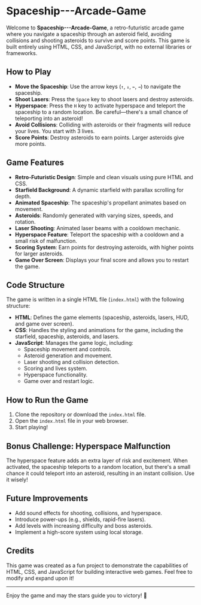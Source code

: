 # Spaceship---Arcade-Game

Welcome to **Spaceship---Arcade-Game**, a retro-futuristic arcade game where you navigate a spaceship through an asteroid field, avoiding collisions and shooting asteroids to survive and score points. This game is built entirely using HTML, CSS, and JavaScript, with no external libraries or frameworks.

## How to Play

- **Move the Spaceship**: Use the arrow keys (`↑`, `↓`, `←`, `→`) to navigate the spaceship.
- **Shoot Lasers**: Press the `Space` key to shoot lasers and destroy asteroids.
- **Hyperspace**: Press the `H` key to activate hyperspace and teleport the spaceship to a random location. Be careful—there's a small chance of teleporting into an asteroid!
- **Avoid Collisions**: Colliding with asteroids or their fragments will reduce your lives. You start with 3 lives.
- **Score Points**: Destroy asteroids to earn points. Larger asteroids give more points.

## Game Features

- **Retro-Futuristic Design**: Simple and clean visuals using pure HTML and CSS.
- **Starfield Background**: A dynamic starfield with parallax scrolling for depth.
- **Animated Spaceship**: The spaceship's propellant animates based on movement.
- **Asteroids**: Randomly generated with varying sizes, speeds, and rotation.
- **Laser Shooting**: Animated laser beams with a cooldown mechanic.
- **Hyperspace Feature**: Teleport the spaceship with a cooldown and a small risk of malfunction.
- **Scoring System**: Earn points for destroying asteroids, with higher points for larger asteroids.
- **Game Over Screen**: Displays your final score and allows you to restart the game.

## Code Structure

The game is written in a single HTML file (`index.html`) with the following structure:

- **HTML**: Defines the game elements (spaceship, asteroids, lasers, HUD, and game over screen).
- **CSS**: Handles the styling and animations for the game, including the starfield, spaceship, asteroids, and lasers.
- **JavaScript**: Manages the game logic, including:
  - Spaceship movement and controls.
  - Asteroid generation and movement.
  - Laser shooting and collision detection.
  - Scoring and lives system.
  - Hyperspace functionality.
  - Game over and restart logic.

## How to Run the Game

1. Clone the repository or download the `index.html` file.
2. Open the `index.html` file in your web browser.
3. Start playing!

## Bonus Challenge: Hyperspace Malfunction

The hyperspace feature adds an extra layer of risk and excitement. When activated, the spaceship teleports to a random location, but there's a small chance it could teleport into an asteroid, resulting in an instant collision. Use it wisely!

## Future Improvements

- Add sound effects for shooting, collisions, and hyperspace.
- Introduce power-ups (e.g., shields, rapid-fire lasers).
- Add levels with increasing difficulty and boss asteroids.
- Implement a high-score system using local storage.

## Credits

This game was created as a fun project to demonstrate the capabilities of HTML, CSS, and JavaScript for building interactive web games. Feel free to modify and expand upon it!

---

Enjoy the game and may the stars guide you to victory! 🚀
